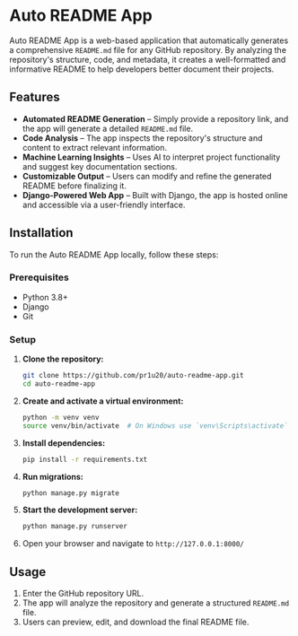 # Auto README App

Auto README App is a web-based application that automatically generates a comprehensive `README.md` file for any GitHub repository. By analyzing the repository's structure, code, and metadata, it creates a well-formatted and informative README to help developers better document their projects.

## Features

- **Automated README Generation** – Simply provide a repository link, and the app will generate a detailed `README.md` file.
- **Code Analysis** – The app inspects the repository's structure and content to extract relevant information.
- **Machine Learning Insights** – Uses AI to interpret project functionality and suggest key documentation sections.
- **Customizable Output** – Users can modify and refine the generated README before finalizing it.
- **Django-Powered Web App** – Built with Django, the app is hosted online and accessible via a user-friendly interface.

## Installation

To run the Auto README App locally, follow these steps:

### Prerequisites
- Python 3.8+
- Django
- Git

### Setup

1. **Clone the repository:**
   ```sh
   git clone https://github.com/pr1u20/auto-readme-app.git
   cd auto-readme-app
   ```
2. **Create and activate a virtual environment:**
   ```sh
   python -m venv venv
   source venv/bin/activate  # On Windows use `venv\Scripts\activate`
   ```
3. **Install dependencies:**
   ```sh
   pip install -r requirements.txt
   ```
4. **Run migrations:**
   ```sh
   python manage.py migrate
   ```
5. **Start the development server:**
   ```sh
   python manage.py runserver
   ```
6. Open your browser and navigate to `http://127.0.0.1:8000/`

## Usage

1. Enter the GitHub repository URL.
2. The app will analyze the repository and generate a structured `README.md` file.
3. Users can preview, edit, and download the final README file.
